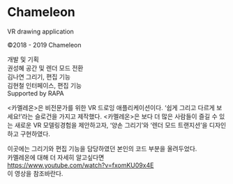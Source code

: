 # Chameleon
VR drawing application  
  
©2018 - 2019 Chameleon  
  
개발 및 기획  
권성혜 공간 및 렌더 모드 전환   
김나연 그리기, 편집 기능  
김현철 인터페이스, 편집 기능  
Supported by RAPA  
  
<카멜레온>은 비전문가를 위한 VR 드로잉 애플리케이션이다. ‘쉽게 그리고 다르게 보세요!’라는 슬로건을 가지고 제작했다. <카멜레온>은 보다 더 많은 사람들이 즐길 수 있는 새로운 VR 모델링경험을 제안하고자, ‘양손 그리기’와 ‘렌더 모드 트랜지션’을 디자인하고 구현하였다.  
  
이곳에는 그리기와 편집 기능을 담당하였던 본인의 코드 부분을 올려두었다.  
카멜레온에 대해 더 자세히 알고싶다면  
https://www.youtube.com/watch?v=fxomKU09x4E  
이 영상을 참조바란다.
